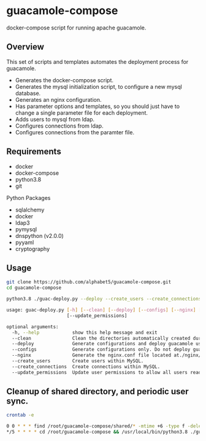 # guacamole-compose
 docker-compose script for running apache guacamole.

## Overview

This set of scripts and templates automates the deployment process for guacamole.

- Generates the docker-compose script.
- Generates the mysql initialization script, to configure a new mysql database.
- Generates an nginx configuration.
- Has parameter options and templates, so you should just have to change a single parameter file for each deployment.
- Adds users to mysql from ldap.
- Configures connections from ldap.
- Configures connections from the paramter file.


## Requirements

- docker
- docker-compose
- python3.8
- git

Python Packages
- sqlalchemy
- docker
- ldap3
- pymysql
- dnspython (v2.0.0)
- pyyaml
- cryptography


## Usage
```bash
git clone https://github.com/alphabet5/guacamole-compose.git
cd guacamole-compose
```

```bash
python3.8 ./guac-deploy.py --deploy --create_users --create_connections
```
```bash
usage: guac-deploy.py [-h] [--clean] [--deploy] [--configs] [--nginx] [--create_users] [--create_connections]
                      [--update_permissions]

optional arguments:
  -h, --help            show this help message and exit
  --clean               Clean the directories automatically created during deployment.
  --deploy              Generate configurations and deploy guacamole using docker-compose.
  --configs             Generate configurations only. Do not deploy guacamole.
  --nginx               Generate the nginx.conf file located at./nginx/conf/nginx.conf.
  --create_users        Create users within MySQL.
  --create_connections  Create connections within MySQL.
  --update_permissions  Update user permissions to allow all users read access to all connections.
```


## Cleanup of shared directory, and periodic user sync.

```bash
crontab -e

0 0 * * * find /root/guacamole-compose/shared/* -mtime +6 -type f -delete
*/5 * * * * cd /root/guacamole-compose && /usr/local/bin/python3.8 ./guac-deploy.py --create_users
```
